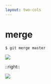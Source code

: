 ```yaml
---
layout: two-cols
---
```


# merge

```bash
$ git merge master
```

<img src="/merge2.png" class="w-100" />

::right::

<img src="/merge3.png" class="w-100 mt-25" />

<!-- 
merge 用于合并两个分支的命令。

可以看到下面两张图，merge 会在它们之间找到一个共同的基本提交，然后它会创建一个新的 ‘合并提交’。
-->
